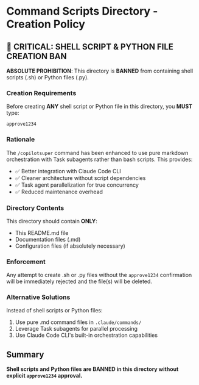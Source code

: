 # Command Scripts Directory - Creation Policy

## 🚨 CRITICAL: SHELL SCRIPT & PYTHON FILE CREATION BAN

**ABSOLUTE PROHIBITION**: This directory is **BANNED** from containing shell scripts (.sh) or Python files (.py).

### Creation Requirements

Before creating **ANY** shell script or Python file in this directory, you **MUST** type:

```
approve1234
```

### Rationale

The `/copilotsuper` command has been enhanced to use pure markdown orchestration with Task subagents rather than bash scripts. This provides:

- ✅ Better integration with Claude Code CLI
- ✅ Cleaner architecture without script dependencies
- ✅ Task agent parallelization for true concurrency
- ✅ Reduced maintenance overhead

### Directory Contents

This directory should contain **ONLY**:
- This README.md file
- Documentation files (.md)
- Configuration files (if absolutely necessary)

### Enforcement

Any attempt to create .sh or .py files without the `approve1234` confirmation will be immediately rejected and the file(s) will be deleted.

### Alternative Solutions

Instead of shell scripts or Python files:
1. Use pure .md command files in `.claude/commands/`
2. Leverage Task subagents for parallel processing
3. Use Claude Code CLI's built-in orchestration capabilities

## Summary

**Shell scripts and Python files are BANNED in this directory without explicit `approve1234` approval.**
